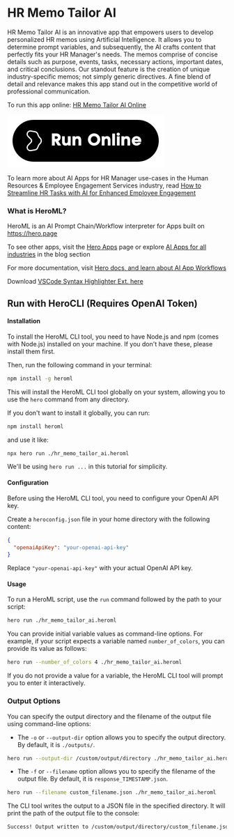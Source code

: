 # HR Memo Tailor AI

HR Memo Tailor AI is an innovative app that empowers users to develop personalized HR memos using Artificial Intelligence. It allows you to determine prompt variables, and subsequently, the AI crafts content that perfectly fits your HR Manager's needs. The memos comprise of concise details such as purpose, events, tasks, necessary actions, important dates, and critical conclusions. Our standout feature is the creation of unique industry-specific memos; not simply generic directives. A fine blend of detail and relevance makes this app stand out in the competitive world of professional communication.

To run this app online: [HR Memo Tailor AI Online](https://hero.page/app/hr-memo-tailor-ai-ai-powered-customized-hr-memos/T5mcLfPxRA2ySQpyb4Vd)

[![Run HR Memo Tailor AI Online](/assets/run.svg)](https://hero.page/app/hr-memo-tailor-ai-ai-powered-customized-hr-memos/T5mcLfPxRA2ySQpyb4Vd)

To learn more about AI Apps for HR Manager use-cases in the Human Resources & Employee Engagement Services industry, read [How to Streamline HR Tasks with AI for Enhanced Employee Engagement](https://hero.page/blog/ai/human-resources-and-employee-engagement-services/how-to-streamline-hr-tasks-with-ai-for-enhanced-employee-engagement/170985)

### What is HeroML?
HeroML is an AI Prompt Chain/Workflow interpreter for Apps built on https://hero.page 

To see other apps, visit the [Hero Apps](https://hero.page/apps) page or explore [AI Apps for all industries](https://hero.page/blog) in the blog section

For more documentation, visit [Hero docs, and learn about AI App Workflows](https://hero.page/tutorials/introduction-to-heroml)

Download [VSCode Syntax Highlighter Ext. here](https://marketplace.visualstudio.com/items?itemName=hero-page.heroml)

## Run with HeroCLI (Requires OpenAI Token)

#### Installation

To install the HeroML CLI tool, you need to have Node.js and npm (comes with Node.js) installed on your machine. If you don't have these, please install them first. 

Then, run the following command in your terminal:

```bash
npm install -g heroml
```

This will install the HeroML CLI tool globally on your system, allowing you to use the `hero` command from any directory.

If you don't want to install it globally, you can run:

```bash
npm install heroml
```

and use it like:

```bash
npx hero run ./hr_memo_tailor_ai.heroml
```

We'll be using `hero run ...` in this tutorial for simplicity.

#### Configuration

Before using the HeroML CLI tool, you need to configure your OpenAI API key. 

Create a `heroconfig.json` file in your home directory with the following content:

```json
{
  "openaiApiKey": "your-openai-api-key"
}
```

Replace `"your-openai-api-key"` with your actual OpenAI API key.

#### Usage

To run a HeroML script, use the `run` command followed by the path to your script:

```bash
hero run ./hr_memo_tailor_ai.heroml
```

You can provide initial variable values as command-line options. For example, if your script expects a variable named `number_of_colors`, you can provide its value as follows:

```bash
hero run --number_of_colors 4 ./hr_memo_tailor_ai.heroml
```

If you do not provide a value for a variable, the HeroML CLI tool will prompt you to enter it interactively.

### Output Options

You can specify the output directory and the filename of the output file using command-line options:

- The `-o` or `--output-dir` option allows you to specify the output directory. By default, it is `./outputs/`.

```bash
hero run --output-dir /custom/output/directory ./hr_memo_tailor_ai.heroml
```

- The `-f` or `--filename` option allows you to specify the filename of the output file. By default, it is `response_TIMESTAMP.json`.

```bash
hero run --filename custom_filename.json ./hr_memo_tailor_ai.heroml
```

The CLI tool writes the output to a JSON file in the specified directory. It will print the path of the output file to the console:

```bash
Success! Output written to /custom/output/directory/custom_filename.json
```

